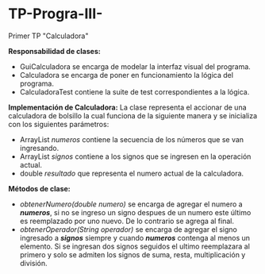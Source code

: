 # TP-Progra-III-
Primer TP "Calculadora"



**Responsabilidad de clases:**

- GuiCalculadora se encarga de modelar la interfaz visual del programa.
- Calculadora se encarga de poner en funcionamiento la lógica del programa.
- CalculadoraTest contiene la suite de test correspondientes a la lógica.


**Implementación de Calculadora:** 
La clase representa el accionar de una calculadora de bolsillo la cual funciona de la siguiente manera y se inicializa con los siguientes parámetros:
- ArrayList<Double> _numeros_ contiene la secuencia de los números que se van ingresando.
- ArrayList<String> _signos_ contiene a los signos que se ingresen en la operación actual.
- double _resultado_ que representa el numero actual de la calculadora.

**Métodos de clase:**

- _obtenerNumero(double numero)_ se encarga de agregar el numero a ***numeros***, si no se ingreso un signo despues de un numero este último es reemplazado por uno nuevo. De lo contrario se agrega al final.
- _obtenerOperador(String operador)_ se encarga de agregar el signo ingresado a ***signos*** siempre y cuando ***numeros*** contenga al menos un elemento. Si se ingresan dos signos seguidos el ultimo reemplazara al primero y solo se admiten los signos de suma, resta, multiplicación y división. 




  
